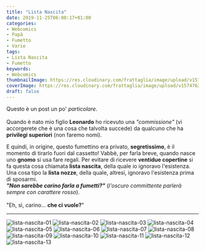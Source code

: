 ```yaml
---
title: "Lista Nascita"
date: 2019-11-25T06:00:17+01:00
categories:
- Webcomics
- Papà
- Fumetto
- Varie
tags:
- Lista Nascita
- Fumetto
keywords:
- Webcomics
thumbnailImage: https://res.cloudinary.com/frattaglia/image/upload/v1574762467/lista-nascita/lista-nascita-01_tphrxn.jpg
coverImage: https://res.cloudinary.com/frattaglia/image/upload/v1574762460/lista-nascita/lista-nascita-13_rknfsa.jpg
draft: false
---
```

Questo è un post un po' *particolare*.\
\
Quando è nato mio figlio <span class="rosso">**Leonardo**</span> ho ricevuto una *"commissione"* (vi accorgerete che è una cosa che talvolta succede) da qualcuno che ha **privilegi superiori** (non faremo nomi).
<!--more-->
E quindi, in origine, questo fumettino era privato, **segretissimo**, è il momento di tirarlo fuori dal cassetto!
Vabbè, per farla breve, quando nasce uno **gnomo** si usa fare regali. Per evitare di ricevere **ventidue copertine** si fa questa cosa chiamata **lista nascita**, della quale io ignoravo l'esistenza.\
Una cosa tipo la **lista nozze**, della quale, altresì, ignoravo l'esistenza prima di sposarmi.\
<span class="rosso">***"Non sarebbe carino farla a fumetti?"***</span> (*l'oscuro committente parlerà sempre con carattere <span class="rosso">rosso</span>*).\
\
"Eh, sì, carino... **che ci vuole?**"
____
![lista-nascita-01](https://res.cloudinary.com/frattaglia/image/upload/v1574762467/lista-nascita/lista-nascita-01_tphrxn.jpg)
![lista-nascita-02](https://res.cloudinary.com/frattaglia/image/upload/v1574762465/lista-nascita/lista-nascita-02_a0thmp.jpg)
![lista-nascita-03](https://res.cloudinary.com/frattaglia/image/upload/v1574762460/lista-nascita/lista-nascita-03_rwvanc.jpg)
![lista-nascita-04](https://res.cloudinary.com/frattaglia/image/upload/v1574762462/lista-nascita/lista-nascita-04_cket0t.jpg)
![lista-nascita-05](https://res.cloudinary.com/frattaglia/image/upload/v1574762463/lista-nascita/lista-nascita-05_jr2a1x.jpg)
![lista-nascita-06](https://res.cloudinary.com/frattaglia/image/upload/v1574762463/lista-nascita/lista-nascita-06_wcgnca.jpg)
![lista-nascita-07](https://res.cloudinary.com/frattaglia/image/upload/v1574762463/lista-nascita/lista-nascita-07_wazdeh.jpg)
![lista-nascita-08](https://res.cloudinary.com/frattaglia/image/upload/v1574762464/lista-nascita/lista-nascita-08_pjmbkl.jpg)
![lista-nascita-09](https://res.cloudinary.com/frattaglia/image/upload/v1574762465/lista-nascita/lista-nascita-09_t34fuy.jpg)
![lista-nascita-10](https://res.cloudinary.com/frattaglia/image/upload/v1574762461/lista-nascita/lista-nascita-10_c32qmn.jpg)
![lista-nascita-11](https://res.cloudinary.com/frattaglia/image/upload/v1574762464/lista-nascita/lista-nascita-11_wpwyci.jpg)
![lista-nascita-12](https://res.cloudinary.com/frattaglia/image/upload/v1574762465/lista-nascita/lista-nascita-12_dmzyum.jpg)
![lista-nascita-13](https://res.cloudinary.com/frattaglia/image/upload/v1574762460/lista-nascita/lista-nascita-13_rknfsa.jpg)
